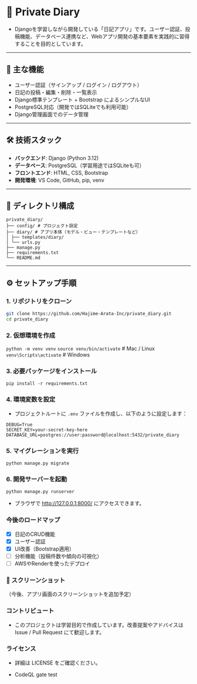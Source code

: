 # 📓 Private Diary
- Djangoを学習しながら開発している「日記アプリ」です。ユーザー認証、投稿機能、データベース連携など、Webアプリ開発の基本要素を実践的に習得することを目的としています。
---
## 🚀 主な機能

- ユーザー認証（サインアップ / ログイン / ログアウト）
- 日記の投稿・編集・削除・一覧表示
- Django標準テンプレート + Bootstrap によるシンプルなUI
- PostgreSQL対応（開発ではSQLiteでも利用可能）
- Django管理画面でのデータ管理
---
## 🛠️ 技術スタック
- **バックエンド**: Django (Python 3.12)
- **データベース**: PostgreSQL（学習用途ではSQLiteも可）
- **フロントエンド**: HTML, CSS, Bootstrap
- **開発環境**: VS Code, GitHub, pip, venv

---

## 📂 ディレクトリ構成
```
private_diary/
├── config/ # プロジェクト設定
├── diary/ # アプリ本体（モデル・ビュー・テンプレートなど）
│ ├── templates/diary/
│ └── urls.py
├── manage.py
├── requirements.txt
└── README.md
```
---

## ⚙️ セットアップ手順

### 1. リポジトリをクローン
```bash
git clone https://github.com/Hajime-Arata-Inc/private_diary.git
cd private_diary
```
### 2. 仮想環境を作成
`python -m venv venv`
`source venv/bin/activate`   # Mac / Linux
`venv\Scripts\activate`      # Windows
### 3. 必要パッケージをインストール
`pip install -r requirements.txt`
### 4. 環境変数を設定
- プロジェクトルートに `.env` ファイルを作成し、以下のように設定します：
```
DEBUG=True
SECRET_KEY=your-secret-key-here
DATABASE_URL=postgres://user:password@localhost:5432/private_diary
```
### 5. マイグレーションを実行
`python manage.py migrate`
### 6. 開発サーバーを起動
`python manage.py runserver`
- ブラウザで http://127.0.0.1:8000/ にアクセスできます。
### 今後のロードマップ
- [x] 日記のCRUD機能
- [x] ユーザー認証
- [x] UI改善（Bootstrap適用）
- [ ] 分析機能（投稿件数や傾向の可視化）
- [ ] AWSやRenderを使ったデプロイ
### 📸 スクリーンショット
（今後、アプリ画面のスクリーンショットを追加予定）
### コントリビュート
- このプロジェクトは学習目的で作成しています。改善提案やアドバイスは Issue / Pull Request にて歓迎します。
### ライセンス
- 詳細は LICENSE をご確認ください。

- CodeQL gate test
